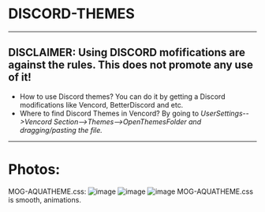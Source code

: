 # DISCORD-THEMES

---

## DISCLAIMER: Using DISCORD mofifications are against the rules. This does not promote any use of it!

- How to use Discord themes? You can do it by getting a Discord modifications like Vencord, BetterDiscord and etc.
- Where to find Discord Themes in Vencord? By going to *UserSettings-->Vencord Section-->Themes-->OpenThemesFolder and dragging/pasting the file.*

---

# Photos:

MOG-AQUATHEME.css:
![image](https://github.com/user-attachments/assets/eec66c0c-c9e6-46d0-bb70-e8d1d3a6a2e2)
![image](https://github.com/user-attachments/assets/532a71bb-0a2d-43ae-bf9b-939f5fbc52e5)
![image](https://github.com/user-attachments/assets/deeb7c70-ddd7-47e5-9250-72f872758e47)
MOG-AQUATHEME.css is smooth, animations.
